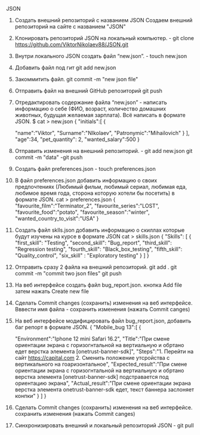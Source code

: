 JSON
 1. Создать внешний репозиторий c названием JSON Создаем внешний репозиторий на сайте с названием "JSON"
 2. Клонировать репозиторий JSON на локальный компьютер. - git clone https://github.com/ViktorNikolaev88/JSON.git

 3. Внутри локального JSON создать файл “new.json”. - touch new.json 
 4. Добавить файл под гит git add new.json
 5. Закоммитить файл. git commit -m "new json file"
 6. Отправить файл на внешний GitHub репозиторий git push
 7. Отредактировать содержание файла “new.json” - написать информацию о себе (ФИО, возраст, количество домашних животных, будущая желаемая зарплата). Всё написать в формате JSON.
 $ cat > new.json
{
  "initials":[
    {

       "name":"Viktor",
       "Surname":"NIkolaev",
       "Patronymic":"Mihailovich"
    }
  ],
   "age":34,
   "pet_quantity": 2,
   "wanted_salary":500
} 
 8. Отправить изменения на внешний репозиторий. - git add new.json git commit -m "data" -git push
 9. Создать файл preferences.json - touch preferences.json
 10. В файл preferences.json добавить информацию о своих предпочтениях (Любимый фильм, любимый сериал, любимая еда, любимое время года, сторона которую хотели бы посетить) в формате JSON. 
 cat > preferences.json
{
  "favourite_film":"Terminator_2",
  "favourite_series":"LOST",
  "favourite_food":"potato",
  "favourite_season":"winter",
  "wanted_country_to_visit":"USA"
}
 11. Создать файл sklls.json добавить информацию о скиллах которые будут изучены на курсе в формате JSON
 cat > skills.json
{
  "Skills": [
    {
      "first_skill": "Testing",
      "second_skill": "Bug_report",
      "third_skill": "Regression testing",
      "fourth_skill": "Black_box_testing",
      "fifth_skill": "Quality_control",
      "six_skill" : "Exploratory testing"
    }
  ]
}
 12. Отправить сразу 2 файла на внешний репозиторий.
 git add . git commit -m "commit two json files" git push
 13. На веб интерфейсе создать файл bug_report.json.  кнопка Add file затем нажать Create new file
 14. Сделать Commit changes (сохранить) изменения на веб интерфейсе. Вввести имя файла - сохранить изменения (нажать Commit canges)
 15. На веб интерфейсе модифицировать файл bug_report.json, добавить баг репорт в формате JSON.
 {
  "Mobile_bug 13":[
    {

       "Environment":"Iphone 12 mini Safari 16.2",
       "Title":"При смене ориентации экрана с горизогнтальной на вертиальную и обртано едет верстка элемента [onetrust-banner-sdk]",
       "Steps":"1. Перейти на сайт https://capital.com 2. Сменить  положение утсройства с вертикального на гоаризонтальное",
       "Expected_result":"При смене ориентации экрана с горизогнтальной на вертиальную и обртано  верстка элемента [onetrust-banner-sdk] подстравается под ориентацию экрана",
       "Actual_result":"При смене ориентации экрана верстка элемента onetrust-banner-sdk едет, текст баннера заслоняет конпки"
    }
  ]
}
 16. Сделать Commit changes (сохранить) изменения на веб интерфейсе. сохранить изменения (нажать Commit canges)
 17. Синхронизировать внешний и локальный репозиторий JSON - git pull
